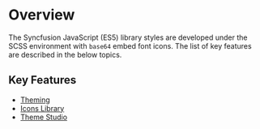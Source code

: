 # Overview

The Syncfusion JavaScript (ES5) library styles are developed under the SCSS environment with `base64` embed font icons. The list of key features are described in the below topics.

## Key Features

* [Theming](./theme)
* [Icons Library](./icons)
* [Theme Studio](./theme-studio)
